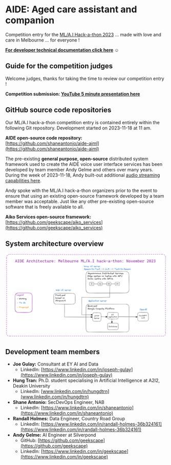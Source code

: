 # AIDE: Aged care assistant and companion

Competition entry for the [ML/A.I Hack-a-thon 2023](https://www.aihackmelb.com) ... made with love and care in Melbourne ... for everyone !

**[For developer technical documentation click here](ReadMe_developers.md) ☺**

## Guide for the competition judges

Welcome judges, thanks for taking the time to review our competition entry !

**Competition submission: [YouTube 5 minute presentation here](https://youtu.be/bCna4If9AO4)**

## GitHub source code repositories

Our ML/A.I hack-a-thon competition entry is contained entirely within the following Git repository.  Development started on 2023-11-18 at 11 am.

**AIDE open-source code repository:** [https://github.com/shaneantonio/aide-aiml](https://github.com/shaneantonio/aide-aiml)

The pre-existing **general purpose, open-source** distributed system framework used to create the AIDE voice user interface services has been developed by team member Andy Gelme and others over many years.  During the week of 2023-11-18, Andy built-out additional [audio streaming capabilities here](https://github.com/geekscape/aiko_services/tree/master/examples/speech).

Andy spoke with the ML/A.I hack-a-thon organizers prior to the event to ensure that using an existing open-source framework developed by a team member was acceptable.  Just like any other pre-existing open-source software that is freely available to all.

**Aiko Services open-source framework:** [https://github.com/geekscape/aiko_services](https://github.com/geekscape/aiko_services)

## System architecture overview

![AIDE system diagram](resources/aide_system_diagram.png)

## Development team members

- **Joe Gulay:** Consultant at EY AI and Data
    - LinkedIn: [https://www.linkedin.com/in/joseph-gulay](https://www.linkedin.com/in/joseph-gulay)
- **Hung Tran:** Ph.D. student specialising in Artificial Intelligence at A2I2, Deakin University
    - LinkedIn: [www.linkedin.com/in/hungdtrn](www.linkedin.com/in/hungdtrn)
- **Shane Antonio:** SecDevOps Engineer, NAB
    - LinkedIn: [https://www.linkedin.com/in/shaneantonio](https://www.linkedin.com/in/shaneantonio)
- **Randall Holmes:** Data Engineer, Country Road Group
    - LinkedIn: [https://www.linkedin.com/in/randall-holmes-36b324161](https://www.linkedin.com/in/randall-holmes-36b324161)
- **Andy Gelme:** AI Engineer at Silverpond
    - GitHub: [https://github.com/geekscape](https://github.com/geekscape)
    - LinkedIn: [https://www.linkedin.com/in/geekscape](https://www.linkedin.com/in/geekscape)